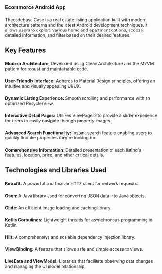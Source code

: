 <h3 align="left">Ecommorce Android App</h3>

###

<p align="left">Thecodebase Case is a real estate listing application built with modern architecture patterns and the latest Android development techniques. It allows users to explore various home and apartment options, access detailed information, and filter based on their desired features.</p>

###

<h2 align="left">Key Features</h2>

###

<p align="left"><b>Modern Architecture:</b> Developed using Clean Architecture and the MVVM pattern for robust and maintainable code.</p>

###

<p align="left"><b>User-Friendly Interface:</b> Adheres to Material Design principles, offering an intuitive and visually appealing UI/UX.</p>

###

<p align="left"><b>Dynamic Listing Experience:</b> Smooth scrolling and performance with an optimized RecyclerView.</p>

###

<p align="left"><b>Interactive Detail Pages:</b> Utilizes ViewPager2 to provide a slider experience for users to easily navigate through property images.</p>

###

<p align="left"><b>Advanced Search Functionality:</b> Instant search feature enabling users to quickly find the properties they're looking for.</p>

###

<p align="left"><b>Comprehensive Information:</b> Detailed presentation of each listing's features, location, price, and other critical details.</p>

###

<h2 align="left">Technologies and Libraries Used</h2>

###

<p align="left"><b>Retrofit:</b> A powerful and flexible HTTP client for network requests.</p>

###

<p align="left"><b>Gson:</b> A Java library used for converting JSON data into Java objects.</p>

###

<p align="left"><b>Glide:</b> An efficient image loading and caching library.</p>

###

<p align="left"><b>Kotlin Coroutines:</b> Lightweight threads for asynchronous programming in Kotlin.</p>

###

<p align="left"><b>Hilt:</b> A comprehensive and scalable dependency injection library.</p>

###

<p align="left"><b>View Binding:</b> A feature that allows safe and simple access to views.</p>

###

<p align="left"><b>LiveData and ViewModel:</b> Libraries that facilitate observing data changes and managing the UI model relationship.</p>

###
